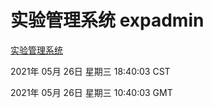 # 实验管理系统 expadmin
[实验管理系统](http://58.48.52.146:56808/expadmin-782313d2-e1b1-4ea7-932e-3a55e6a1a4d0/)

2021年 05月 26日 星期三 18:40:03 CST

2021年 05月 26日 星期三 10:40:03 GMT

